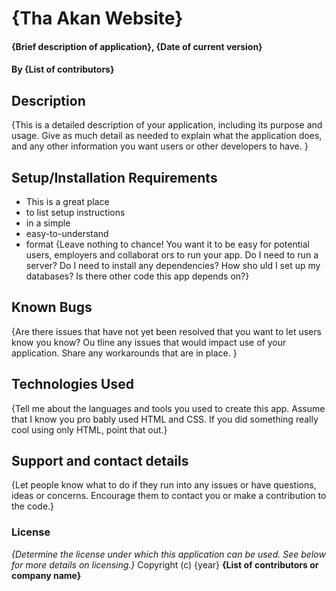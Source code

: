 # {Tha Akan Website}
#### {Brief description of application}, {Date of current version}
#### By **{List of contributors}**
## Description
{This is a detailed description of your application, including its purpose and usage. Give as
much detail as needed to explain what the application does, and any other information you want
users or other developers to have. }
## Setup/Installation Requirements
* This is a great place
* to list setup instructions
* in a simple
* easy-to-understand
* format
{Leave nothing to chance! You want it to be easy for potential users, employers and collaborat
ors to run your app. Do I need to run a server? Do I need to install any dependencies? How sho
uld I set up my databases? Is there other code this app depends on?}
## Known Bugs
{Are there issues that have not yet been resolved that you want to let users know you know? Ou
tline any issues that would impact use of your application. Share any workarounds that are in
place. }
## Technologies Used
{Tell me about the languages and tools you used to create this app. Assume that I know you pro
bably used HTML and CSS. If you did something really cool using only HTML, point that out.}
## Support and contact details
{Let people know what to do if they run into any issues or have questions, ideas or concerns.
Encourage them to contact you or make a contribution to the code.}
### License
*{Determine the license under which this application can be used. See below for more details
on licensing.}*
Copyright (c) {year} **{List of contributors or company name}**
